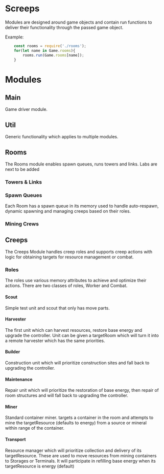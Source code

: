 # Screeps

Modules are designed around game objects and contain run functions 
    to deliver their functionality through the passed game object.

Example:
```javascript
    const rooms = require('./rooms');
    for(let name in Game.rooms){
        rooms.run(Game.rooms[name]);
    }
```

# Modules

## Main
Game driver module.

## Util
Generic functionality which applies to multiple modules.

## Rooms
The Rooms module enables spawn queues, runs towers and links. Labs are next to be added

### Towers & Links

### Spawn Queues
Each Room has a spawn queue in its memory used to handle auto-respawn, dynamic spawning and managing creeps based on their roles.

### Mining Crews



## Creeps
The Creeps Module handles creep roles and supports creep actions with logic for obtaining targets for resource management or combat.

### Roles
The roles use various memory attributes to achieve and optimize their actions. There are two classes of roles, Worker and Combat. 


#### Scout
Simple test unit and scout that only has move parts.
#### Harvester
The first unit which can harvest resources, restore base energy and upgrade the controller. Unit can be given a targetRoom which will turn it into a remote harvester which has the same priorities.
#### Builder
Construction unit which will prioritize construction sites and fall back to upgrading the controller.
#### Maintenance
Repair unit which will prioritize the restoration of base energy, then repair of room structures and will fall back to upgrading the controller.
#### Miner
Standard container miner. targets a container in the room and attempts to mine the targetResource (defaults to energy) from a source or mineral within range of the container.
#### Transport
Resource manager which will prioritize collection and delivery of its targetResource. These are used to move resources from mining containers to Storages or Terminals. It will participate in refilling base energy when its targetResource is energy (default)
